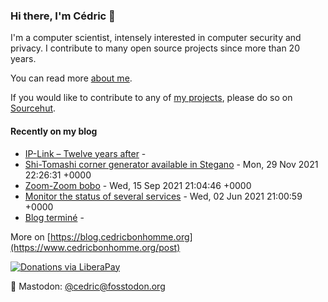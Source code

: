 ### Hi there, I'm Cédric 👋

I'm a computer scientist, intensely interested in computer security and privacy.
I contribute to many open source projects since more than 20 years.

You can read more [about me](https://www.cedricbonhomme.org/about).

If you would like to contribute to any of
[my projects](https://www.cedricbonhomme.org/software), please do so on
[Sourcehut](https://sr.ht/~cedric).


#### Recently on my blog

<!-- blog starts -->
* [IP-Link – Twelve years after](https://blog.cedricbonhomme.org/2022/01/27/ip-link-twelve-years-after/) - 
* [Shi-Tomashi corner generator available in Stegano](https://blog.cedricbonhomme.org/2021/11/29/shi-tomashi-corner-generator-available-in-stegano/) - Mon, 29 Nov 2021 22:26:31 +0000
* [Zoom-Zoom bobo](https://blog.cedricbonhomme.org/2021/09/15/zoom-zoom-bobo/) - Wed, 15 Sep 2021 21:04:46 +0000
* [Monitor the status of several services](https://blog.cedricbonhomme.org/2021/06/02/monitor-the-status-of-several-services/) - Wed, 02 Jun 2021 21:00:59 +0000
* [Blog terminé](https://blog.cedricbonhomme.org/2021/03/17/blog-termine/) - 
<!-- blog ends -->

More on [https://blog.cedricbonhomme.org](https://www.cedricbonhomme.org/post)

[![Donations via LiberaPay](https://img.shields.io/liberapay/gives/cedricbonhomme.svg?logo=liberapay)](https://liberapay.com/cedricbonhomme)

🐘 Mastodon: [@cedric@fosstodon.org](https://fosstodon.org/@cedric)

